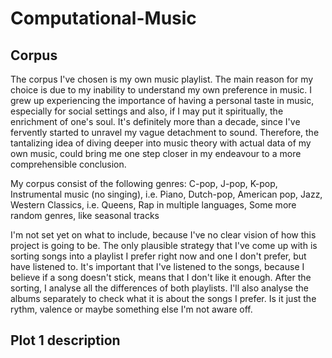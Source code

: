 # Computational-Music

## Corpus

The corpus I've chosen is my own music playlist. The main reason for my choice is due to my inability to understand my own preference in music. I grew up experiencing the importance of having a personal taste in music, especially for social settings and also, if I may put it spiritually, the enrichment of one's soul. It's definitely more than a decade, since I've fervently started to unravel my vague detachment to sound. Therefore, the tantalizing idea of diving deeper into music theory with actual data of my own music, could bring me one step closer in my endeavour to a more comprehensible conclusion. 

My corpus consist of the following genres:
     C-pop, 
     J-pop,
    K-pop,
    Instrumental music (no singing), i.e. Piano,
    Dutch-pop,
    American pop,
    Jazz,
    Western Classics, i.e. Queens,
    Rap in multiple languages,
    Some more random genres, like seasonal tracks


I'm not set yet on what to include, because I've no clear vision of how this project is going to be. The only plausible strategy that I've come up with is sorting songs into a playlist I prefer right now and one I don't prefer, but have listened to. It's important that I've listened to the songs, because I believe if a song doesn't stick, means that I don't like it enough. After the sorting, I analyse all the differences of both playlists. I'll also analyse the albums separately to check what it is about the songs I prefer. Is it just the rythm, valence or maybe something else I'm not aware off.

## Plot 1 description

